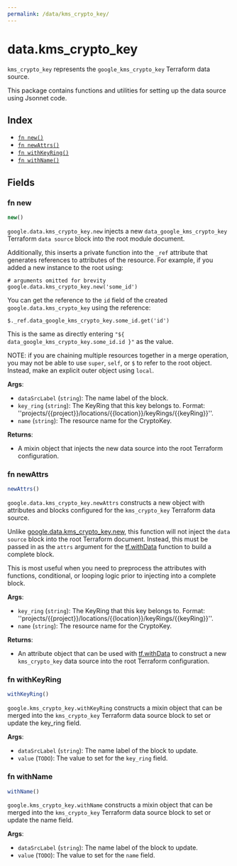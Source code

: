 ```yaml
---
permalink: /data/kms_crypto_key/
---
```


# data.kms_crypto_key

`kms_crypto_key` represents the `google_kms_crypto_key` Terraform data source.



This package contains functions and utilities for setting up the data source using Jsonnet code.


## Index

* [`fn new()`](#fn-new)
* [`fn newAttrs()`](#fn-newattrs)
* [`fn withKeyRing()`](#fn-withkeyring)
* [`fn withName()`](#fn-withname)

## Fields

### fn new

```ts
new()
```


`google.data.kms_crypto_key.new` injects a new `data_google_kms_crypto_key` Terraform `data source`
block into the root module document.

Additionally, this inserts a private function into the `_ref` attribute that generates references to attributes of the
resource. For example, if you added a new instance to the root using:

    # arguments omitted for brevity
    google.data.kms_crypto_key.new('some_id')

You can get the reference to the `id` field of the created `google.data.kms_crypto_key` using the reference:

    $._ref.data_google_kms_crypto_key.some_id.get('id')

This is the same as directly entering `"${ data_google_kms_crypto_key.some_id.id }"` as the value.

NOTE: if you are chaining multiple resources together in a merge operation, you may not be able to use `super`, `self`,
or `$` to refer to the root object. Instead, make an explicit outer object using `local`.

**Args**:
  - `dataSrcLabel` (`string`): The name label of the block.
  - `key_ring` (`string`): The KeyRing that this key belongs to.
Format: &#39;&#39;projects/{{project}}/locations/{{location}}/keyRings/{{keyRing}}&#39;&#39;.
  - `name` (`string`): The resource name for the CryptoKey.

**Returns**:
- A mixin object that injects the new data source into the root Terraform configuration.


### fn newAttrs

```ts
newAttrs()
```


`google.data.kms_crypto_key.newAttrs` constructs a new object with attributes and blocks configured for the `kms_crypto_key`
Terraform data source.

Unlike [google.data.kms_crypto_key.new](#fn-kmscryptokeynew), this function will not inject the `data source`
block into the root Terraform document. Instead, this must be passed in as the `attrs` argument for the
[tf.withData](https://github.com/tf-libsonnet/core/tree/main/docs#fn-withdata) function to build a complete block.

This is most useful when you need to preprocess the attributes with functions, conditional, or looping logic prior to
injecting into a complete block.

**Args**:
  - `key_ring` (`string`): The KeyRing that this key belongs to.
Format: &#39;&#39;projects/{{project}}/locations/{{location}}/keyRings/{{keyRing}}&#39;&#39;.
  - `name` (`string`): The resource name for the CryptoKey.

**Returns**:
  - An attribute object that can be used with [tf.withData](https://github.com/tf-libsonnet/core/tree/main/docs#fn-withdata) to construct a new `kms_crypto_key` data source into the root Terraform configuration.


### fn withKeyRing

```ts
withKeyRing()
```

`google.kms_crypto_key.withKeyRing` constructs a mixin object that can be merged into the `kms_crypto_key`
Terraform data source block to set or update the key_ring field.



**Args**:
  - `dataSrcLabel` (`string`): The name label of the block to update.
  - `value` (`TODO`): The value to set for the `key_ring` field.


### fn withName

```ts
withName()
```

`google.kms_crypto_key.withName` constructs a mixin object that can be merged into the `kms_crypto_key`
Terraform data source block to set or update the name field.



**Args**:
  - `dataSrcLabel` (`string`): The name label of the block to update.
  - `value` (`TODO`): The value to set for the `name` field.
